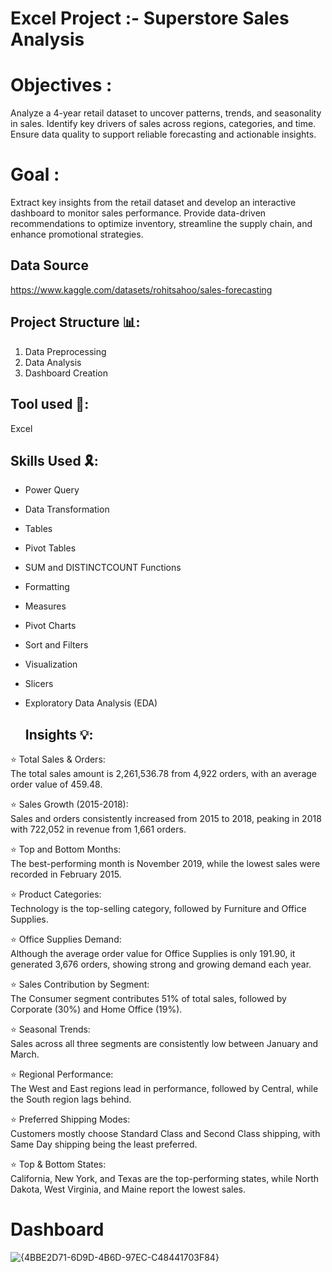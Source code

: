 # Excel Project :- Superstore Sales Analysis

# Objectives :                         
Analyze a 4-year retail dataset to uncover patterns, trends, and seasonality in sales. Identify key drivers of sales across regions, categories, and time. Ensure data quality to support reliable forecasting and actionable insights.                  

# Goal :                
Extract key insights from the retail dataset and develop an interactive dashboard to monitor sales performance. Provide data-driven recommendations to optimize inventory, streamline the supply chain, and enhance promotional strategies.    
## Data Source                         
https://www.kaggle.com/datasets/rohitsahoo/sales-forecasting


## Project Structure 📊:
                
1. Data Preprocessing           
2. Data Analysis            
3. Dashboard Creation


## Tool used 🔨: 
Excel



## Skills Used 🎗️:         

- Power Query     
- Data Transformation        
- Tables       
- Pivot Tables                    
- SUM and DISTINCTCOUNT Functions              
- Formatting                  
- Measures                   
- Pivot Charts                            
- Sort and Filters                    
- Visualization                   
- Slicers                  
- Exploratory Data Analysis  (EDA)

  ## Insights  💡:          

⭐ Total Sales & Orders:           
The total sales amount is 2,261,536.78 from 4,922 orders, with an average order value of 459.48.              

⭐ Sales Growth (2015-2018):              
Sales and orders consistently increased from 2015 to 2018, peaking in 2018 with 722,052 in revenue from 1,661 orders.            

⭐ Top and Bottom Months:                    
The best-performing month is November 2019, while the lowest sales were recorded in February 2015.               

⭐ Product Categories:                        
Technology is the top-selling category, followed by Furniture and Office Supplies.                 

⭐ Office Supplies Demand:                 
Although the average order value for Office Supplies is only 191.90, it generated 3,676 orders, showing strong and growing demand each year.                 

⭐ Sales Contribution by Segment:                             
The Consumer segment contributes 51% of total sales, followed by Corporate (30%) and Home Office (19%).                

⭐ Seasonal Trends:                  
Sales across all three segments are consistently low between January and March.            

⭐ Regional Performance:                  
The West and East regions lead in performance, followed by Central, while the South region lags behind.                

⭐ Preferred Shipping Modes:                
Customers mostly choose Standard Class and Second Class shipping, with Same Day shipping being the least preferred.               

⭐ Top & Bottom States:            
California, New York, and Texas are the top-performing states, while North Dakota, West Virginia, and Maine report the lowest sales.  

# Dashboard


![{4BBE2D71-6D9D-4B6D-97EC-C48441703F84}](https://github.com/user-attachments/assets/2e07a939-1926-4b5b-800f-b3b1bfb208e0)















